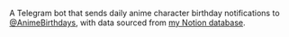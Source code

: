 A Telegram bot that sends daily anime character birthday notifications to [@AnimeBirthdays](https://t.me/AnimeBrithdays), with data sourced from [my Notion database](https://six-playground-342.notion.site/172ef38846658070a55efd42cc33c7e5).
